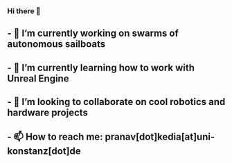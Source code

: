 ### Hi there 👋
## - 🔭 I’m currently working on swarms of autonomous sailboats 
## - 🌱 I’m currently learning how to work with Unreal Engine
## - 👯 I’m looking to collaborate on cool robotics and hardware projects
## - 📫 How to reach me: pranav[dot]kedia[at]uni-konstanz[dot]de
<!--
**praked/praked** is a ✨ _special_ ✨ repository because its `README.md` (this file) appears on your GitHub profile.

Here are some ideas to get you started:

- 🔭 I’m currently working on ...
- 🌱 I’m currently learning ...
- 👯 I’m looking to collaborate on ...
- 🤔 I’m looking for help with ...
- 💬 Ask me about ...
- 📫 How to reach me: ...
- 😄 Pronouns: ...
- ⚡ Fun fact: ...
-->
